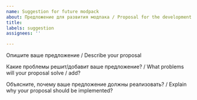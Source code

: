 ```yaml
---
name: Suggestion for future modpack
about: Предложение для развития модпака / Proposal for the development of modpack
title:
labels: suggestion
assignees: ''

---
```


Опишите ваше предложение / Describe your proposal



Какие проблемы решит/добавит ваше предложение? / What problems will your proposal solve / add?



Объясните, почему ваше предложение должны реализовать? / Explain why your proposal should be implemented?


